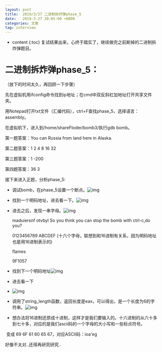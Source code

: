```yaml
---
layout: post
title:  2019/3/27 二进制拆炸弹phase_5
date:   2019-3-27 20:05:00 +0800
categories: 文章
tag: interview
---
```


* content
{:toc}
复试结果出来，心终于踏实了，继续做完之前断掉的二进制拆炸弹题目。

# 二进制拆炸弹phase_5：

（放下的时间太久，再回顾一下步骤）

先在虚拟机用ifconfig命令找到ip地址；在cmd中双反斜杠加地址打开共享文件夹。

 用Notepad打开txt文件（汇编代码），ctrl+F查找phase_5，选择语言：assembly。

在虚拟机下，进入到/home/shareFloder/bomb3/执行gdb bomb。

第一题答案：You can Russia from land here in Alaska.

第二题答案：1 2 4 8 16 32

第三题答案：1 -200

第四题答案：36  3

接下来进入正题，分析phase_5:

- 调试bomb，在phase_5设置一个断点。![img](https://wx2.sinaimg.cn/mw1024/0066mMjily1g1hpm5t4gfj30bv024q2p.jpg)

- 找到一个明码地址，进去看一下。![img](https://wx3.sinaimg.cn/mw1024/0066mMjily1g1hpm5wyc1j30fy035mx9.jpg)

- 进去之后，发现一串字母。![img](https://wx4.sinaimg.cn/mw1024/0066mMjily1g1hpm5web4j30m202xjr7.jpg)

  maduiersnf otvbyl    So you think you can stop the bomb with ctrl-c,do you?

  0123456789 ABCDEF (十六个字母，联想到和16进制有关系，因为明码地址也是用16进制表示的)

  flames

  9F1057

- 找到下一个明码地址![img](https://wx4.sinaimg.cn/mw1024/0066mMjily1g1hpm5xhibj30gm02st8r.jpg)

- 进去看一下

- ![img](https://wx4.sinaimg.cn/mw1024/0066mMjily1g1hpm5wadcj306g01z0sh.jpg)

- 调用了string_length函数，返回长度是eax，可以得出，是一个长度为6的字符串。![img](https://wx1.sinaimg.cn/mw1024/0066mMjily1g1hpm5wr5qj30ha0353yn.jpg)

- 想办法将16进制还原成十进制，这样才是我们要输入的。十六进制的从六十多到七十多，对应的是我们ascii码的一个字母的大小写和一些标点符号。

​        变成 69 6F 61 60 65 67，对应ASCII码：ioa'eg

好像不太对..还得再研究研究..

​                                                                                           
